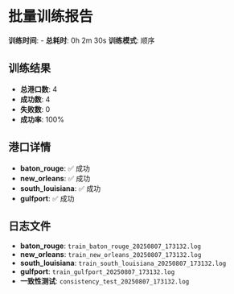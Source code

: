 # 批量训练报告

**训练时间**:  - 
**总耗时**: 0h 2m 30s
**训练模式**: 顺序

## 训练结果

- **总港口数**: 4
- **成功数**: 4
- **失败数**: 0
- **成功率**: 100%

## 港口详情

- **baton_rouge**: ✅ 成功
- **new_orleans**: ✅ 成功
- **south_louisiana**: ✅ 成功
- **gulfport**: ✅ 成功

## 日志文件

- **baton_rouge**: `train_baton_rouge_20250807_173132.log`
- **new_orleans**: `train_new_orleans_20250807_173132.log`
- **south_louisiana**: `train_south_louisiana_20250807_173132.log`
- **gulfport**: `train_gulfport_20250807_173132.log`
- **一致性测试**: `consistency_test_20250807_173132.log`
